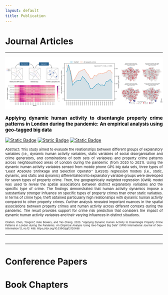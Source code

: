 ```yaml
---
layout: default
title: Publication
---
```



 
# Journal Articles

--------------------

<img src="assets/img/p_fig1.png" alt="Image description" 
style="transition: transform 0.3s ease;" 
onmouseover="this.style.transform='scale(1.2)';" 
onmouseout="this.style.transform='scale(1)';">

<p style="text-align: justify; font-size: 15px; font-weight: bold; color:black">
Applying dynamic human activity to disentangle property crime patterns in 
London during the pandemic: An empirical analysis using geo-tagged big data
</p>

[![Static Badge](https://img.shields.io/badge/Journal-ISPRS%20IJGI-%233A75AA)](https://www.mdpi.com/2220-9964/12/12/488#)
[![Static Badge](https://img.shields.io/badge/GitHub-Python-%23366B98?logo=Github)](https://github.com/tongxinchen/Human_Activity_Crime_London)
[![Static Badge](https://img.shields.io/badge/Open-Software-%2322A2EC?logo=zenodo)](https://zenodo.org/records/7839662)


<p style="text-align: justify; font-size: 11px"> 
Abstract: This study aimed to evaluate the relationships between different groups of 
explanatory variables (i.e., dynamic human activity variables, static variables 
of social disorganisation and crime generators, and combinations of both sets of variables) 
and property crime patterns across neighbourhood areas of London during the pandemic (from 2020 to 2021). 
Using the dynamic human activity variables sensed from mobile phone GPS big data sets, 
three types of ‘Least Absolute Shrinkage and Selection Operator’ (LASSO) regression 
models (i.e., static, dynamic, and static and dynamic) differentiated into explanatory 
variable groups were developed for seven types of property crime. Then, the geographically 
weighted regression (GWR) model was used to reveal the spatial associations between distinct explanatory 
variables and the specific type of crime. The findings demonstrated that human activity dynamics impose 
a substantially stronger influence on specific types of property crimes than other static variables. 
In terms of crime type, theft obtained particularly high relationships with dynamic human activity 
compared to other property crimes. Further analysis revealed important nuances in the spatial associations 
between property crimes and human activity across different contexts during the pandemic. 
The result provides support for crime risk prediction that considers the impact of dynamic human activity 
variables and their varying influences in distinct situations. 
</p>

<p style="text-align: justify; font-size: 8px">
Citation: Chen, Tongxin*, Kate Bowers, and Tao Cheng. 2023.
"Applying Dynamic Human Activity to Disentangle Property Crime Patterns in London during the Pandemic:
An Empirical Analysis Using Geo-Tagged Big Data" ISPRS International Journal of Geo-Information 12, no.12: 488. 
https://doi.org/10.3390/ijgi12120488
</p>

--------------------
##

--------------------
##


# Conference Papers
 

# Book Chapters
 
 





 